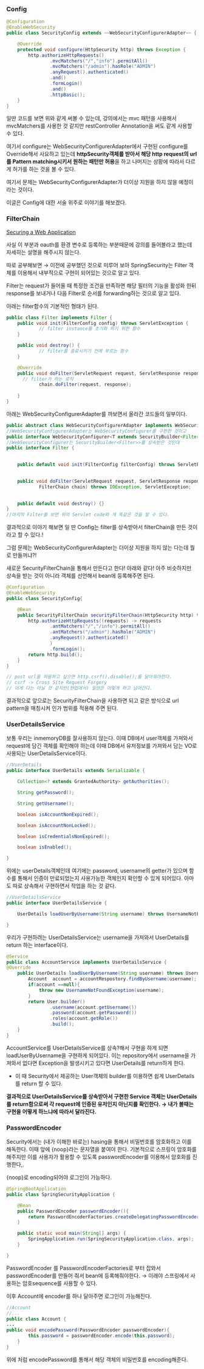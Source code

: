 ### Config

```java
@Configuration
@EnableWebSecurity
public class SecurityConfig extends ~~WebSecurityConfigurerAdapter~~ {

    @Override
    protected void configure(HttpSecurity http) throws Exception {
        http.authorizeHttpRequests()
                .mvcMatchers("/","info").permitAll()
                .mvcMatchers("/admin").hasRole("ADMIN")
                .anyRequest().authenticated()
                .and()
                .formLogin()
                .and()
                .httpBasic();
    }
}
```

일딴 코드를 보면 위와 같게 써볼 수 있는데, 강의에서는 mvc 패턴을 사용해서 mvcMatchers를 사용한 것 같지만 restController Annotation을 써도 같게 사용할 수 있다. 

여기서 configure는 WebSecurityConfigurerAdapter에서 구현된 configure를 Override해서 사요하고 있는데 **httpSecurity객체를 받아서 해당 http request의 url를 Pattern matching시키서 원하는 패턴만 허용**을 하고 나머지는 상황에 따라서 다르게 허가를 하는 것을 볼 수 있다.

여기서 문제는 WebSecurityConfigurerAdapter가 더이상 지원을 하지 않을 예정이라는 것이다.

이글은 Config에 대한 서술 위주로 이야기를 해보겠다.

### FilterChain

[Securing a Web Application](https://spring.io/guides/gs/securing-web/)

사실 이 부분과 oauth를 환경 변수로 등록하는 부분때문에 강의를 들어볼라고 했는데 자세히는 설명을 해주시지 않는다.

따로 공부해보면 → 이전에 공부했던 것으로 미루어 보아 SpringSecurity는 Filter 객체를 이용해서 내부적으로 구현이 되어있는 것으로 알고 있다.

Filter는 request가 들어올 때 특정한 조건을 만족하면 해당 필터의 기능을 활성화 한뒤 response를 보내거나 다음 Filter로 순서를 forwarding하는 것으로 알고 있다.

아래는 filter함수의 기본적인 형태가 된다.

```java
public class Filter implements Filter {
    public void init(FilterConfig config) throws ServletException {
			// filter instance를 초기화 하기 위한 함수
    }

    public void destroy() {
			// filter를 종료시키기 전에 부르는 함수
    }

    @Override
    public void doFilter(ServletRequest request, ServletResponse response, FilterChain chain) throws ServletException, IOException {
      // filter가 하는 로직  
			chain.doFilter(request, response);
				
    }
}
```

아래는 WebSecurityConfigurerAdapter를 까보면서 올라간 코드들의 일부이다.

```java
public abstract class WebSecurityConfigurerAdapter implements WebSecurityConfigurer<WebSecurity> {...}
//WebSecurityConfigurerAdapter는 WebSecurityConfigurer를 구현한 것이고
public interface WebSecurityConfigurer<T extends SecurityBuilder<Filter>> extends SecurityConfigurer<Filter, T>{...}
//WebSecurityConfigurer는 SecurityBuilder<Filter>>를 상속받은 것인데
public interface Filter {

    
    public default void init(FilterConfig filterConfig) throws ServletException {}

    
    public void doFilter(ServletRequest request, ServletResponse response,
            FilterChain chain) throws IOException, ServletException;

    
    public default void destroy() {}
}
//마지막 Filter를 보면 위의 Servlet code와 개 똑같은 것을 알 수 있다.
```

결과적으로 이야기 해보면 일 딴 Config는 filter를 상속받아서 filterChain을 만든 것이라고 할 수 있다.!

그럼 문제는 WebSecurityConfigurerAdapter는 더이상 지원을 하지 않는 다는데 뭘로 만들꺼냐?!

새로운 SecurityFilterChain을 통해서 만든다고 한다! 아래와 같다! 아주 비슷하지만 상속을 받는 것이 아니라 객체를 선언해서 bean에 등록해주면 된다.

```java
@Configuration
@EnableWebSecurity
public class SecurityConfig{

    @Bean
    public SecurityFilterChain securityFilterChain(HttpSecurity http) throws Exception{
        http.authorizeHttpRequests((requests) -> requests
                .antMatchers("/","/info").permitAll()
                .antMatchers("/admin").hasRole("ADMIN")
                .anyRequest().authenticated()
                )
                .formLogin();
        return http.build();
    }
}

// post url을 허용하고 싶으면 http.csrf().disable();를 달아줘야한다.
// csrf -> Cross Site Request Forgery 
// 이게 다는 아닐 것 같지만(현업에서) 일딴은 이렇게 하고 넘어간다.
```

결과적으로 앞으로는 SecurityFilterChain을 사용하면 되고 같은 방식으로 url pattern을 매칭시켜 인가 범위를 적용해 주면 된다.

### UserDetailsService

보통 우리는 inmemoryDB를 잘사용하지 않는다. 이때 DB에서 user객체를 가져와서 request에 담긴 객체를 확인해야 하는데 이때 DB에서 유저정보를 가져와서 담는 VO로 사용되는 UserDetailsService이다.

```java
//UserDetails
public interface UserDetails extends Serializable {

	Collection<? extends GrantedAuthority> getAuthorities();

	String getPassword();

	String getUsername();

	boolean isAccountNonExpired();

	boolean isAccountNonLocked();

	boolean isCredentialsNonExpired();

	boolean isEnabled();

}
```

위에는 userDetails객체인데 여기에는 password, username의 getter가 있으며 함수를 통해서 인증이 만료되었는지 사용가능한 객체인지 확인할 수 있게 되어있다. 아마도 따로 상속해서 구현하면서 작업을 하는 것 같다.

```java
//UserDetailsService
public interface UserDetailsService {

	UserDetails loadUserByUsername(String username) throws UsernameNotFoundException;

}
```

우리가 구현하려는 UserDetailsService는 username을 가져와서 UserDetails를 return 하는 interface이다.

```java
@Service
public class AccountService implements UserDetailsService {
@Override
    public UserDetails loadUserByUsername(String username) throws UsernameNotFoundException {
        Account  account = accountRespostory.findByUsername(username);
        if(account ==null){
            throw new UsernameNotFoundException(username);
        }
        return User.builder()
                .username(account.getUsername())
                .password(account.getPassword())
                .roles(account.getRole())
                .build();
    }
}
```

AccountService를 UserDetailsService를 상속?해서 구현을 하게 되면 loadUserByUsername을 구현하게 되어있다. 이는 repository에서 username을 가져와서 없다면 Exception을 발생시키고 있다면 UserDetails를 return하게 한다.

- 이 때 Security에서 제공하는 User객체의 builder를 이용하면 쉽게 UserDetails를 return 할 수 있다.

**결과적으로 UserDetailsService를 상속받아서 구현한 Service 객체는 UserDetails를 return함으로써 각 request에 인증된 유저인지 아닌지를 확인한다. → 내가 볼때는 구현을 어떻게 하느냐에 따라서 달라진다.**

### PasswordEncoder

Security에서는 (내가 이해한 바로는) hasing을 통해서 비밀번호를 암호화하고 이를 해독한다. 이때 앞에 {noop}라는 문자열을 붙여야 한다. 기본적으로 스프링이 암호화를 해주지만 이를 사용자가 활용할 수 있도록 passwordEncoder를 이용해서 암호화를 진행한다,.

{noop}로 encoding되어야 로그인이 가능하다.

```java
@SpringBootApplication
public class SpringSecurityApplication {

    @Bean
    public PasswordEncoder passwordEncoder(){
        return PasswordEncoderFactories.createDelegatingPasswordEncoder();
    }

    public static void main(String[] args) {
        SpringApplication.run(SpringSecurityApplication.class, args);
    }

}
```

PasswordEncoder 를 PasswordEncoderFactories로 부터 잡와서 passwordEncoder를 만들어 줘서 bean에 등록해줘야한다. → 이래야 스프링에서 사용하는 암호sequence를 사용할 수 있다.

이후 Account에 encoder를 하나 달아주면 로그인이 가능해진다.

```java
//Account
//...
public class Account {
...
public void encodePassword(PasswordEncoder passwordEncoder){
        this.password = passwordEncoder.encode(this.password);
    }
}
```

위에 처럼 encodePassword를 통해서 해당 객체의 비밀번호를 encoding해준다.